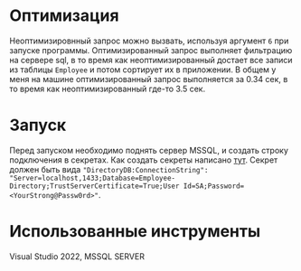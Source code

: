 # Оптимизация
Неоптимизировнный запрос можно вызвать, используя аргумент `6` при запуске программы. Оптимизированный запрос выполняет фильтрацию на сервере sql, в то
время как неоптимизированный достает все записи из таблицы `Employee` и потом сортирует их в приложении. В общем у меня на машине оптимизированный запрос выполняется за 0.34 сек,
в то время как неоптимизированный где-то 3.5 сек.
# Запуск
Перед запуском необходимо поднять сервер MSSQL, и создать строку подключения в секретах. Как создать секреты написано [тут](https://learn.microsoft.com/en-us/aspnet/core/security/app-secrets?view=aspnetcore-8.0&tabs=windows).
Секрет должен быть вида `"DirectoryDB:ConnectionString": "Server=localhost,1433;Database=Employee-Directory;TrustServerCertificate=True;User Id=SA;Password=<YourStrong@Passw0rd>"`.
# Использованные инструменты
Visual Studio 2022, MSSQL SERVER
